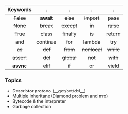 Keywords  | .          | .         | .          | . 
:--------:|:----------:|:---------:|:----------:|:-----:
~~False~~ |**await**   |~~else~~   |~~import~~  |~~pass~~
~~None~~  |~~break~~   |~~except~~ |~~in~~      |~~raise~~
~~True~~  |~~class~~   |~~finally~~|~~is~~      |~~return~~
~~and~~   |~~continue~~|~~for~~    |~~lambda~~  |~~try~~
~~as~~    |~~def~~     |~~from~~   |~~nonlocal~~|~~while~~
~~assert~~|~~del~~     |~~global~~ |~~not~~     |~~with~~
**async** |~~elif~~    |~~if~~     |~~or~~      |~~yield~~

### Topics

* Descriptor protocol (\_\_get/set/del\_\_)
* Multiple inheritane (Diamond problem and mro)
* Bytecode & the interpreter
* Garbage collection
